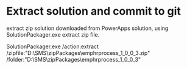 # Extract solution and commit to git

extract zip solution downloaded from PowerApps solution, using SolutionPackager.exe extract zip file.

SolutionPackager.exe /action:extract /zipfile:"D:\SMS\zipPackages\emphrprocess_1_0_0_3.zip" /folder:"D:\SMS\zipPackages\emphrprocess_1_0_0_3"
